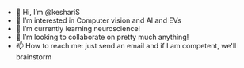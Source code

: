 - 👋 Hi, I’m @keshariS
- 👀 I’m interested in Computer vision and AI and EVs
- 🌱 I’m currently learning neuroscience!
- 💞️ I’m looking to collaborate on pretty much anything!
- 📫 How to reach me: just send an email and if I am competent, we'll brainstorm

<!---
keshariS/keshariS is a ✨ special ✨ repository because its `README.md` (this file) appears on your GitHub profile.
You can click the Preview link to take a look at your changes.
--->
